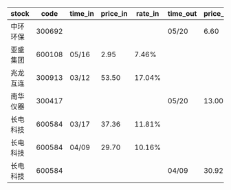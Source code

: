 |stock|code|time_in|price_in|rate_in|time_out|price_out|rate_out|person|
|---|---|---|---|---|---|---|---|---|
|中环环保|300692||||05/20|6.60|2.15%|王军|
|亚盛集团|600108|05/16|2.95|7.46%||||张浩|
|兆龙互连|300913|03/12|53.50|17.04%||||张浩|
|南华仪器|300417||||05/20|13.00|4.25%|王军|
|长电科技|600584|03/17|37.36|11.81%||||张浩|
|长电科技|600584|04/09|29.70|10.16%||||张浩|
|长电科技|600584||||04/09|30.92|10.41%|张浩|
